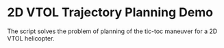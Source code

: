 # 2D VTOL Trajectory Planning Demo

The script solves the problem of planning of the tic-toc maneuver for a 2D VTOL helicopter.
